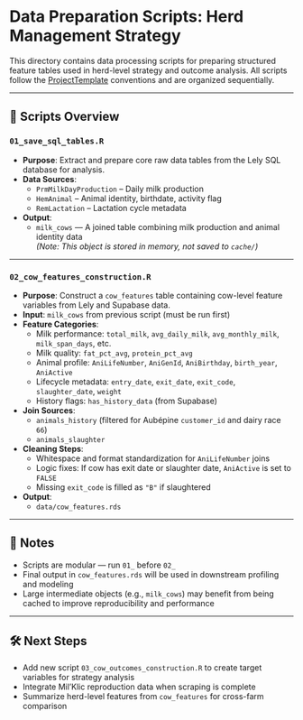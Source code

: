 # Data Preparation Scripts: Herd Management Strategy

This directory contains data processing scripts for preparing structured feature tables used in herd-level strategy and outcome analysis. All scripts follow the [ProjectTemplate](http://projecttemplate.net/) conventions and are organized sequentially.

---

## 📁 Scripts Overview

### `01_save_sql_tables.R`

- **Purpose**: Extract and prepare core raw data tables from the Lely SQL database for analysis.
- **Data Sources**:
  - `PrmMilkDayProduction` – Daily milk production
  - `HemAnimal` – Animal identity, birthdate, activity flag
  - `RemLactation` – Lactation cycle metadata
- **Output**:
  - `milk_cows` — A joined table combining milk production and animal identity data  
  *(Note: This object is stored in memory, not saved to `cache/`)*
  
---

### `02_cow_features_construction.R`

- **Purpose**: Construct a `cow_features` table containing cow-level feature variables from Lely and Supabase data.
- **Input**: `milk_cows` from previous script (must be run first)
- **Feature Categories**:
  - Milk performance: `total_milk`, `avg_daily_milk`, `avg_monthly_milk`, `milk_span_days`, etc.
  - Milk quality: `fat_pct_avg`, `protein_pct_avg`
  - Animal profile: `AniLifeNumber`, `AniGenId`, `AniBirthday`, `birth_year`, `AniActive`
  - Lifecycle metadata: `entry_date`, `exit_date`, `exit_code`, `slaughter_date`, `weight`
  - History flags: `has_history_data` (from Supabase)
- **Join Sources**:
  - `animals_history` (filtered for Aubépine `customer_id` and dairy race `66`)
  - `animals_slaughter`
- **Cleaning Steps**:
  - Whitespace and format standardization for `AniLifeNumber` joins
  - Logic fixes: If cow has exit date or slaughter date, `AniActive` is set to `FALSE`
  - Missing `exit_code` is filled as `"B"` if slaughtered
- **Output**:
  - `data/cow_features.rds`

---

## 📌 Notes

- Scripts are modular — run `01_` before `02_`
- Final output in `cow_features.rds` will be used in downstream profiling and modeling
- Large intermediate objects (e.g., `milk_cows`) may benefit from being cached to improve reproducibility and performance

---

## 🛠 Next Steps

- Add new script `03_cow_outcomes_construction.R` to create target variables for strategy analysis
- Integrate Mil’Klic reproduction data when scraping is complete
- Summarize herd-level features from `cow_features` for cross-farm comparison


